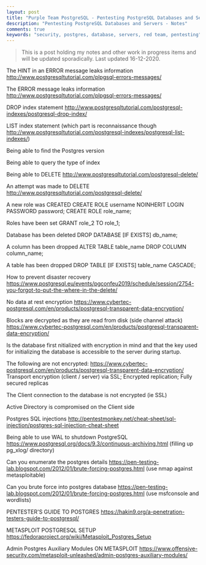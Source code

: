 ```yaml
---
layout: post
title: "Purple Team PostgreSQL - Pentesting PostgreSQL Databases and Servers"
description: "Pentesting PostgreSQL Databases and Servers - Notes"
comments: true
keywords: "security, postgres, database, servers, red team, pentesting"
---
```


> This is a post holding my notes and other work in progress items and will be updated sporadically.  Last updated 16-12-2020.

The HINT in an ERROR message leaks information http://www.postgresqltutorial.com/plpgsql-errors-messages/

The ERROR message leaks information http://www.postgresqltutorial.com/plpgsql-errors-messages/

DROP index statement http://www.postgresqltutorial.com/postgresql-indexes/postgresql-drop-index/

LIST index statement (which part is reconnaissance though http://www.postgresqltutorial.com/postgresql-indexes/postgresql-list-indexes/)

Being able to find the Postgres version

Being able to query the type of index

Being able to DELETE http://www.postgresqltutorial.com/postgresql-delete/

An attempt was made to DELETE http://www.postgresqltutorial.com/postgresql-delete/

A new role was CREATED
CREATE ROLE username NOINHERIT LOGIN PASSWORD password;
CREATE ROLE role_name;

Roles have been set
GRANT role_2 TO role_1;

Database has been deleted
DROP DATABASE [IF EXISTS] db_name;

A column has been dropped
ALTER TABLE table_name DROP COLUMN column_name;

A table has been dropped
DROP TABLE [IF EXISTS] table_name CASCADE;

How to prevent disaster recovery https://www.postgresql.eu/events/pgconfeu2019/schedule/session/2754-you-forgot-to-put-the-where-in-the-delete/

No data at rest encryption https://www.cybertec-postgresql.com/en/products/postgresql-transparent-data-encryption/

Blocks are decrypted as they are read from disk (side channel attack) https://www.cybertec-postgresql.com/en/products/postgresql-transparent-data-encryption/

Is the database first nitialized with encryption in mind and that the key used for initializing the database is accessible to the server during startup.

The following are not encrypted: https://www.cybertec-postgresql.com/en/products/postgresql-transparent-data-encryption/
 Transport encryption (client / server) via SSL; Encrypted replication; Fully secured replicas

The Client connection to the database is not encrypted (ie SSL)

Active Directory is compromised on the Client side

Postgres SQL injections http://pentestmonkey.net/cheat-sheet/sql-injection/postgres-sql-injection-cheat-sheet

Being able to use WAL to shutdown PostgreSQL https://www.postgresql.org/docs/9.3/continuous-archiving.html (filling up pg_xlog/ directory)

Can you enumerate the postgres details https://pen-testing-lab.blogspot.com/2012/01/brute-forcing-postgres.html (use nmap against metasploitable)

Can you brute force into postgres database https://pen-testing-lab.blogspot.com/2012/01/brute-forcing-postgres.html (use msfconsole and wordlists)

PENTESTER'S GUIDE TO POSTGRES https://hakin9.org/a-penetration-testers-guide-to-postgresql/

METASPLOIT POSTGRESQL SETUP https://fedoraproject.org/wiki/Metasploit_Postgres_Setup

Admin Postgres Auxiliary Modules ON METASPLOIT https://www.offensive-security.com/metasploit-unleashed/admin-postgres-auxiliary-modules/
